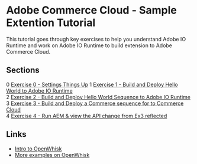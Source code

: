 Adobe Commerce Cloud - Sample Extention Tutorial
================================================

This tutorial goes through key exercises to help you understand Adobe IO Runtime and work on Adobe IO Runtime to build extension to Adobe Commerce Cloud. 

Sections
--------

0 [Exercise 0 - Settings Things Up](exercise-00/tutorial-00-setup.md)
1 [Exercise 1 - Build and Deploy Hello World to Adobe IO Runtime](exercise-01/tutorial-01-hello-world.md)  
2 [Exercise 2 - Build and Deploy Hello World Sequence to Adobe IO Runtime](exercise-02/tutorial-02-hello-world-sequence.md)  
3 [Exercise 3 - Build and Deploy a Commerce sequence for to Commerce Cloud](exercise-03/tutorial-03-extend-ccif.md)  
4 [Exercise 4 - Run AEM & view the API change from Ex3 reflected](exercise-04/tutorial-04-modify-deploy-ccif-sequence.md) 

Links
-----
* [Intro to OpenWhisk](https://www.youtube.com/watch?v=phsSvI7JB48 )
* [More examples on OpenWhisk](https://www.raymondcamden.com/2017/01/06/an-example-of-an-openwhisk-sequence)

